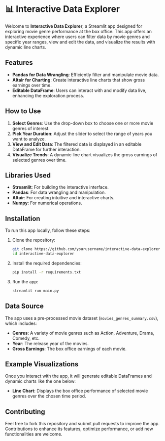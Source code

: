 # 📊 Interactive Data Explorer

Welcome to **Interactive Data Explorer**, a Streamlit app designed for exploring movie genre performance at the box office. This app offers an interactive experience where users can filter data by movie genres and specific year ranges, view and edit the data, and visualize the results with dynamic line charts.

## Features

- **Pandas for Data Wrangling**: Efficiently filter and manipulate movie data.
- **Altair for Charting**: Create interactive line charts that show gross earnings over time.
- **Editable DataFrame**: Users can interact with and modify data live, enhancing the exploration process.

## How to Use

1. **Select Genres**: Use the drop-down box to choose one or more movie genres of interest.
2. **Pick Year Duration**: Adjust the slider to select the range of years you want to analyze.
3. **View and Edit Data**: The filtered data is displayed in an editable DataFrame for further interaction.
4. **Visualize Trends**: A dynamic line chart visualizes the gross earnings of selected genres over time.

## Libraries Used

- **Streamlit**: For building the interactive interface.
- **Pandas**: For data wrangling and manipulation.
- **Altair**: For creating intuitive and interactive charts.
- **Numpy**: For numerical operations.

## Installation

To run this app locally, follow these steps:

1. Clone the repository:
   ```bash
   git clone https://github.com/yourusername/interactive-data-explorer.git
   cd interactive-data-explorer
   ```

2. Install the required dependencies:
   ```bash
   pip install -r requirements.txt
   ```

3. Run the app:
   ```bash
   streamlit run main.py
   ```

## Data Source

The app uses a pre-processed movie dataset (`movies_genres_summary.csv`), which includes:
- **Genres**: A variety of movie genres such as Action, Adventure, Drama, Comedy, etc.
- **Year**: The release year of the movies.
- **Gross Earnings**: The box office earnings of each movie.

## Example Visualizations

Once you interact with the app, it will generate editable DataFrames and dynamic charts like the one below:

- **Line Chart**: Displays the box office performance of selected movie genres over the chosen time period.

## Contributing

Feel free to fork this repository and submit pull requests to improve the app. Contributions to enhance its features, optimize performance, or add new functionalities are welcome.
